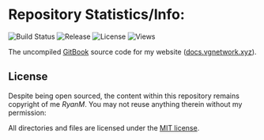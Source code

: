 # Repository Statistics/Info:

![Build Status](https://img.shields.io/badge/Build-Pass-green)
![Release](https://img.shields.io/badge/Release-v1.0.2-red)
![License](https://img.shields.io/badge/License-MIT-lightgrey)
![Views](https://komarev.com/ghpvc/?username=rxnm&label=Views)

The uncompiled [GitBook](https://www.gitbook.com/) source code for my website ([docs.vgnetwork.xyz](https://docs.vgnetwork.xyz/)).

## License

Despite being open sourced, the content within this repository remains copyright of me _RyanM_. You may not reuse anything therein without my permission:

All directories and files are licensed under the [MIT license](LICENSE).
